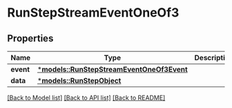 # RunStepStreamEventOneOf3

## Properties
Name | Type | Description | Notes
------------ | ------------- | ------------- | -------------
**event** | [***models::RunStepStreamEventOneOf3Event**](RunStepStreamEvent_oneOf_3_event.md) |  | 
**data** | [***models::RunStepObject**](RunStepObject.md) |  | 

[[Back to Model list]](../README.md#documentation-for-models) [[Back to API list]](../README.md#documentation-for-api-endpoints) [[Back to README]](../README.md)


